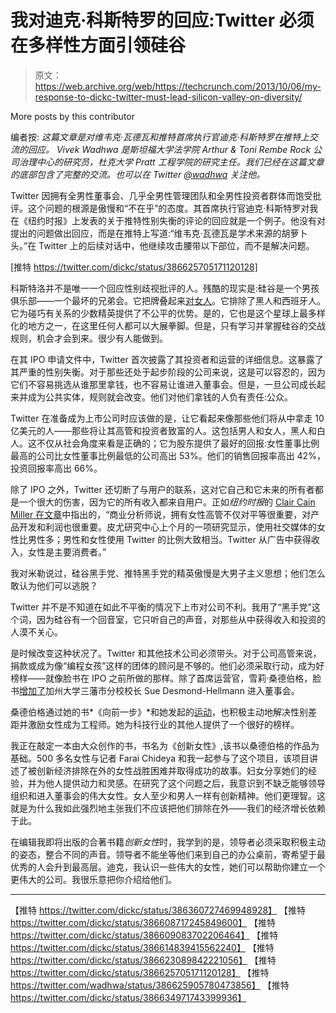 # 我对迪克·科斯特罗的回应:Twitter 必须在多样性方面引领硅谷

> 原文：<https://web.archive.org/web/https://techcrunch.com/2013/10/06/my-response-to-dickc-twitter-must-lead-silicon-valley-on-diversity/>

More posts by this contributor

编者按: *这篇文章是对维韦克·瓦德瓦和推特首席执行官迪克·科斯特罗在推特上交流的回应。* *Vivek Wadhwa 是斯坦福大学法学院 Arthur & Toni Rembe Rock 公司治理中心的研究员，杜克大学 Pratt 工程学院的研究主任。我们已经在这篇文章的底部包含了完整的交流。也可以在 Twitter [@wadhwa](https://web.archive.org/web/20230329144358/http://www.twitter.com/wadhwa) 关注他。*

Twitter 因拥有全男性董事会、几乎全男性管理团队和全男性投资者群体而饱受批评。这个问题的根源是傲慢和“不在乎”的态度。其首席执行官迪克·科斯特罗对我在《纽约时报》上发表的关于推特性别失衡的评论的回应就是一个例子。他没有对提出的问题做出回应，而是在推特上写道:“维韦克·瓦德瓦是学术来源的胡萝卜头。”在 Twitter 上的后续对话中，他继续攻击腰带以下部位，而不是解决问题。

[推特 https://twitter.com/dickc/status/386625705171120128]

科斯特洛并不是唯一一个回应性别歧视批评的人。残酷的现实是:硅谷是一个男孩俱乐部——一个最坏的兄弟会。它把牌叠起来[对女人](https://web.archive.org/web/20230329144358/https://techcrunch.com/2010/02/07/silicon-valley-you%E2%80%99ve-got-a-gender-problem-and-some-of-your-vc%E2%80%99s-still-live-in-the-past/)。它排除了黑人和西班牙人。它为碰巧有关系的少数精英提供了不公平的优势。是的，它也是这个星球上最多样化的地方之一，在这里任何人都可以大展拳脚。但是，只有学习并掌握硅谷的交战规则，机会才会到来。很少有人能做到。

在其 IPO 申请文件中，Twitter 首次披露了其投资者和运营的详细信息。这暴露了其严重的性别失衡。对于那些还处于起步阶段的公司来说，这是可以容忍的，因为它们不容易挑选从谁那里拿钱，也不容易让谁进入董事会。但是，一旦公司成长起来并成为公共实体，规则就会改变。他们对他们拿钱的人负有责任:公众。

Twitter 在准备成为上市公司时应该做的是，让它看起来像那些他们将从中拿走 10 亿美元的人——那些将让其高管和投资者致富的人。这包括男人和女人，黑人和白人。这不仅从社会角度来看是正确的；它为股东提供了最好的回报:女性董事比例最高的公司比女性董事比例最低的公司高出 53%。他们的销售回报率高出 42%，投资回报率高出 66%。

除了 IPO 之外，Twitter 还切断了与用户的联系，这对它自己和它未来的所有者都是一个很大的伤害，因为它的所有收入都来自用户。正如*纽约时报*的 [Clair Cain Miller 在文章](https://web.archive.org/web/20230329144358/http://www.nytimes.com/2013/10/05/technology/as-tech-start-ups-surge-ahead-women-seem-to-be-left-behind.html)中指出的，“商业分析师说，拥有女性高管不仅对平等很重要，对产品开发和利润也很重要。皮尤研究中心上个月的一项研究显示，使用社交媒体的女性比男性多；男性和女性使用 Twitter 的比例大致相当。Twitter 从广告中获得收入，女性是主要消费者。”

我对米勒说过，硅谷黑手党、推特黑手党的精英傲慢是大男子主义思想；他们怎么敢认为他们可以逃脱？

Twitter 并不是不知道在如此不平衡的情况下上市对公司不利。我用了“黑手党”这个词，因为硅谷有一个回音室，它只听自己的声音，对那些从中获得收入和投资的人漠不关心。

是时候改变这种状况了。Twitter 和其他技术公司必须带头。对于公司高管来说，捐款或成为像“编程女孩”这样的团体的顾问是不够的。他们必须采取行动，成为好榜样——就像脸书在 IPO 之前所做的那样。除了首席运营官，雪莉·桑德伯格，脸书[增加了](https://web.archive.org/web/20230329144358/https://techcrunch.com/2013/03/06/facebook-adds-ucsf-chancellor-dr-susan-desmond-hellman-to-its-board-of-directors/)加州大学三藩市分校校长 Sue Desmond-Hellmann 进入董事会。

桑德伯格通过她的书*《向前一步》*和她发起的[运动](https://web.archive.org/web/20230329144358/http://leanin.org/)，也积极主动地解决性别差距并激励女性成为工程师。她为科技行业的其他人提供了一个很好的榜样。

我正在敲定一本由大众创作的书，书名为《创新女性》,该书以桑德伯格的作品为基础。500 多名女性与记者 Farai Chideya 和我一起参与了这个项目，该项目讲述了被创新经济排除在外的女性战胜困难并取得成功的故事。妇女分享她们的经验，并为他人提供动力和灵感。在研究了这个问题之后，我意识到不缺乏能够领导组织和进入董事会的伟大女性。女人至少和男人一样有创新精神。他们更理智。这就是为什么我如此强烈地主张我们不应该把他们排除在外——我们的经济增长依赖于此。

在编辑我即将出版的合著书籍*创新女性*时，我学到的是，领导者必须采取积极主动的姿态，整合不同的声音。领导者不能坐等他们来到自己的办公桌前，寄希望于最优秀的人会升到最高层。迪克，我认识一些伟大的女性，她们可以帮助你建立一个更伟大的公司。我很乐意把你介绍给他们。

* * *

【推特 https://twitter.com/dickc/status/386360727469948928】
【推特 https://twitter.com/dickc/status/386608717245849600】
【推特 https://twitter.com/dickc/status/386609083702206464】
【推特 https://twitter.com/dickc/status/386614839415562240】
【推特 https://twitter.com/dickc/status/386623089842221056】
【推特 https://twitter.com/dickc/status/386625705171120128】
【推特 https://twitter.com/wadhwa/status/386625905780473856】
【推特 https://twitter.com/dickc/status/386634971743399936】